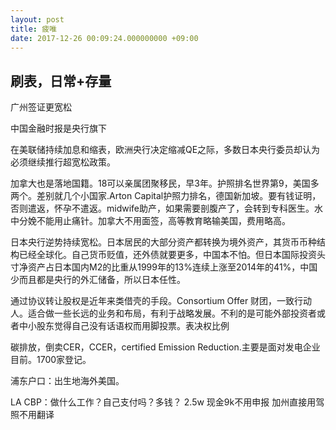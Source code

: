 ```yaml
---
layout: post
title: 疲唯
date: 2017-12-26 00:09:24.000000000 +09:00
---
```


## 刷表，日常+存量
广州签证更宽松

中国金融时报是央行旗下

在美联储持续加息和缩表，欧洲央行决定缩减QE之际，多数日本央行委员却认为必须继续推行超宽松政策。

加拿大也是落地国籍。18可以亲属团聚移民，早3年。护照排名世界第9，美国多两个。差别就几个小国家.Arton Capital护照力排名，德国新加坡。要有钱证明，否则遣返，怀孕不遣返。midwife助产，如果需要剖腹产了，会转到专科医生。水中分娩不能用止痛针。加拿大不用面签，高等教育略输美国，费用略高。

日本央行逆势持续宽松。日本居民的大部分资产都转换为境外资产，其货币币种结构已经全球化。自己货币贬值，还外债就要更多，中国本不怕。但日本国际投资头寸净资产占日本国内M2的比重从1999年的13%连续上涨至2014年的41%，中国少而且都是央行的外汇储备，所以日本任性。

通过协议转让股权是近年来类借壳的手段。Consortium Offer 财团，一致行动人。适合做一些长远的业务和布局，有利于战略发展。不利的是可能外部投资者或者中小股东觉得自己没有话语权而用脚投票。表决权比例

碳排放，倒卖CER，CCER，certified Emission Reduction.主要是面对发电企业目前。1700家登记。

浦东户口：出生地海外美国。

LA CBP：做什么工作？自己支付吗？多钱？ 2.5w 现金9k不用申报 加州直接用驾照不用翻译
